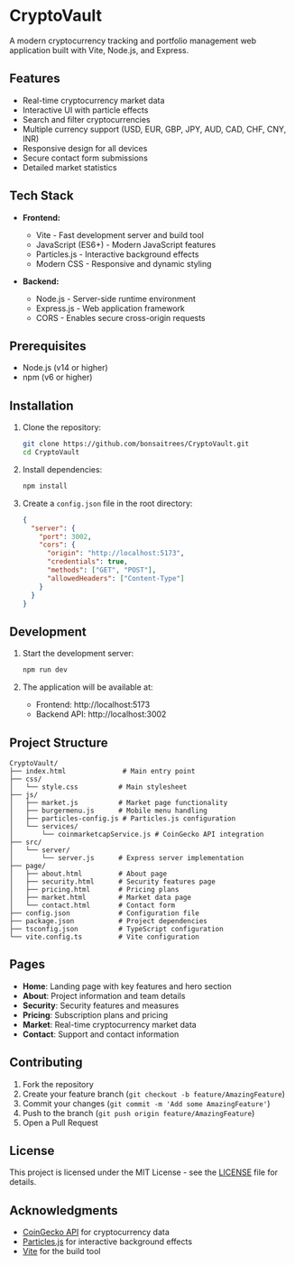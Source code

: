 # CryptoVault

A modern cryptocurrency tracking and portfolio management web application built with Vite, Node.js, and Express.

## Features

- Real-time cryptocurrency market data
- Interactive UI with particle effects
- Search and filter cryptocurrencies
- Multiple currency support (USD, EUR, GBP, JPY, AUD, CAD, CHF, CNY, INR)
- Responsive design for all devices
- Secure contact form submissions
- Detailed market statistics

## Tech Stack

- **Frontend:**
  - Vite - Fast development server and build tool
  - JavaScript (ES6+) - Modern JavaScript features
  - Particles.js - Interactive background effects
  - Modern CSS - Responsive and dynamic styling

- **Backend:**
  - Node.js - Server-side runtime environment
  - Express.js - Web application framework
  - CORS - Enables secure cross-origin requests

## Prerequisites

- Node.js (v14 or higher)
- npm (v6 or higher)

## Installation

1. Clone the repository:
   ```bash
   git clone https://github.com/bonsaitrees/CryptoVault.git
   cd CryptoVault
   ```

2. Install dependencies:
   ```bash
   npm install
   ```

3. Create a `config.json` file in the root directory:
   ```json
   {
     "server": {
       "port": 3002,
       "cors": {
         "origin": "http://localhost:5173",
         "credentials": true,
         "methods": ["GET", "POST"],
         "allowedHeaders": ["Content-Type"]
       }
     }
   }
   ```

## Development

1. Start the development server:
   ```bash
   npm run dev
   ```

2. The application will be available at:
   - Frontend: http://localhost:5173
   - Backend API: http://localhost:3002

## Project Structure

```
CryptoVault/
├── index.html              # Main entry point
├── css/
│   └── style.css          # Main stylesheet
├── js/
│   ├── market.js          # Market page functionality
│   ├── burgermenu.js      # Mobile menu handling
│   ├── particles-config.js # Particles.js configuration
│   └── services/
│       └── coinmarketcapService.js # CoinGecko API integration
├── src/
│   └── server/
│       └── server.js      # Express server implementation
├── page/
│   ├── about.html         # About page
│   ├── security.html      # Security features page
│   ├── pricing.html       # Pricing plans
│   ├── market.html        # Market data page
│   └── contact.html       # Contact form
├── config.json            # Configuration file
├── package.json           # Project dependencies
├── tsconfig.json          # TypeScript configuration
└── vite.config.ts         # Vite configuration
```

## Pages

- **Home**: Landing page with key features and hero section
- **About**: Project information and team details
- **Security**: Security features and measures
- **Pricing**: Subscription plans and pricing
- **Market**: Real-time cryptocurrency market data
- **Contact**: Support and contact information

## Contributing

1. Fork the repository
2. Create your feature branch (`git checkout -b feature/AmazingFeature`)
3. Commit your changes (`git commit -m 'Add some AmazingFeature'`)
4. Push to the branch (`git push origin feature/AmazingFeature`)
5. Open a Pull Request

## License

This project is licensed under the MIT License - see the [LICENSE](LICENSE) file for details.

## Acknowledgments

- [CoinGecko API](https://www.coingecko.com/en/api) for cryptocurrency data
- [Particles.js](https://vincentgarreau.com/particles.js/) for interactive background effects
- [Vite](https://vitejs.dev/) for the build tool 
